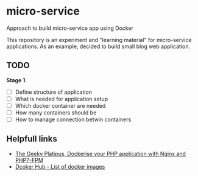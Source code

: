 # micro-service
Approach to build micro-service app using Docker

This repository is an experiment and "learning material" for micro-service applications. As an example, decided to build small blog web application.

## TODO
**Stage 1.**
- [ ] Define structure of application
- [ ] What is needed for application setup
- [ ] Which docker container are needed
- [ ] How many containers should be
- [ ] How to manage connection betwin containers

## Helpfull links
* [The Geeky Platipus, Dockerise your PHP application with Nginx and PHP7-FPM](http://geekyplatypus.com/dockerise-your-php-application-with-nginx-and-php7-fpm/)
* [Dcoker Hub - List of docker images](https://hub.docker.com/search?q=&type=image)
